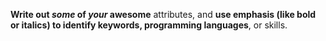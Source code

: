 **Write out *some* of _your_ awesome** attributes, and __use emphasis (like bold or italics) to identify keywords, programming languages__, or skills. 
